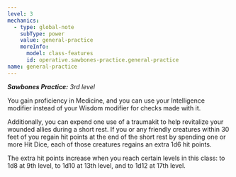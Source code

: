 ```yaml
---
level: 3
mechanics:
  - type: global-note
    subType: power
    value: general-practice
    moreInfo:
      model: class-features
      id: operative.sawbones-practice.general-practice
name: general-practice
---
```

_**Sawbones Practice:** 3rd level_
You gain proficiency in Medicine, and you can use your Intelligence modifier instead of your Wisdom modifier for checks made with it.
Additionally, you can expend one use of a traumakit to help revitalize your wounded allies during a short rest. If you or any friendly creatures within 30 feet of you regain hit points at the end of the short rest by spending one or more Hit Dice, each of those creatures regains an extra 1d6 hit points.
The extra hit points increase when you reach certain levels in this class: to 1d8 at 9th level, to 1d10 at 13th level, and to 1d12 at 17th level.
